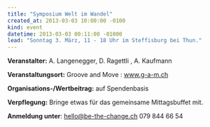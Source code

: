 ```yaml
---
title: "Symposium Welt im Wandel"
created_at: 2013-03-03 10:00:00 -0100
kind: event
datetime: 2013-03-03 00:11:00 -01000
lead: "Sonntag 3. März, 11 - 18 Uhr im Steffisburg bei Thun."
---
```

	


**Veranstalter:** A. Langenegger, D. Ragettli , A. Kaufmann

**Veranstaltungsort:** Groove and Move : www.g-a-m.ch

**Organisations-/Wertbeitrag:** auf Spendenbasis

**Verpflegung:** Bringe etwas für das gemeinsame Mittagsbuffet mit.

**Anmeldung unter**: hello@be-the-change.ch 079 844 66 54